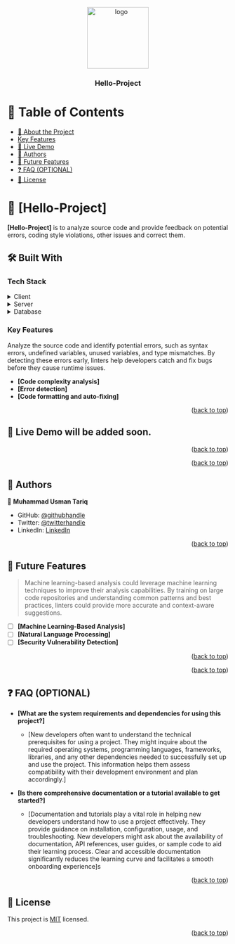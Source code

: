 <a name="readme-top"></a>

<div align="center">
 
  <img src="murple_logo.png" alt="logo" width="140"  height="auto" />
  <br/>

  <h3><b>Hello-Project</b></h3>

</div>

# 📗 Table of Contents

- [📖 About the Project](#about-project)
- [Key Features](#key-features)
- [🚀 Live Demo](#live-demo)
- [👥 Authors](#authors)
- [🔭 Future Features](#future-features)
- [❓ FAQ (OPTIONAL)](#faq)
- [📝 License](#license)


# 📖 [Hello-Project] <a name="about-project"></a>

**[Hello-Project]** is to analyze source code and provide feedback on potential errors, coding style violations, other issues and correct them.

## 🛠 Built With <a name="built-with"></a>

### Tech Stack <a name="tech-stack"></a>


<details>
  <summary>Client</summary>
  <ul>
    <li><a href="https://reactjs.org/">React.js</a></li>
  </ul>
</details>

<details>
  <summary>Server</summary>
  <ul>
    <li><a href="https://expressjs.com/">Express.js</a></li>
  </ul>
</details>

<details>
<summary>Database</summary>
  <ul>
    <li><a href="https://www.postgresql.org/">PostgreSQL</a></li>
  </ul>
</details>

### Key Features <a name="Error Detection"></a>

 Analyze the source code and identify potential errors, such as syntax errors, undefined variables, unused variables, and type mismatches. By detecting these errors early, linters help developers catch and fix bugs before they cause runtime issues.

- **[Code complexity analysis]**
- **[Error detection]**
- **[Code formatting and auto-fixing]**

<p align="right">(<a href="#readme-top">back to top</a>)</p>

## 🚀 Live Demo <a name="live-demo"> will be added soon.</a>


<p align="right">(<a href="#readme-top">back to top</a>)</p>

<p align="right">(<a href="#readme-top">back to top</a>)</p>

## 👥 Authors <a name="Muhammad Usman Tariq"></a>

👤 **Muhammad Usman Tariq**

- GitHub: [@githubhandle](https://github.com/Muhammad-UsmanTariq/Hello-Project/pull/1)
- Twitter: [@twitterhandle](https://twitter.com/twitterhandle)
- LinkedIn: [LinkedIn](https://www.linkedin.com/in/osman-tariq-8a7543266/)

<p align="right">(<a href="#readme-top">back to top</a>)</p>

## 🔭 Future Features <a name="Machine Learning-Based Analysis"></a>

>Machine learning-based analysis could leverage machine learning techniques to improve their analysis capabilities. By training on large code repositories and understanding common patterns and best practices, linters could provide more accurate and context-aware suggestions.

- [ ] **[Machine Learning-Based Analysis]**
- [ ] **[Natural Language Processing]**
- [ ] **[Security Vulnerability Detection]**

<p align="right">(<a href="#readme-top">back to top</a>)</p>

<p align="right">(<a href="#readme-top">back to top</a>)</p>

## ❓ FAQ (OPTIONAL) <a name="faq"></a>

- **[What are the system requirements and dependencies for using this project?]**

  - [New developers often want to understand the technical prerequisites for using a project. They might inquire about the required operating systems, programming languages, frameworks, libraries, and any other dependencies needed to successfully set up and use the project. This information helps them assess compatibility with their development environment and plan accordingly.]

- **[Is there comprehensive documentation or a tutorial available to get started?]**

  - [Documentation and tutorials play a vital role in helping new developers understand how to use a project effectively. They provide guidance on installation, configuration, usage, and troubleshooting. New developers might ask about the availability of documentation, API references, user guides, or sample code to aid their learning process. Clear and accessible documentation significantly reduces the learning curve and facilitates a smooth onboarding experience]s

<p align="right">(<a href="#readme-top">back to top</a>)</p>


## 📝 License <a name="license"></a>

This project is [MIT](./MIT) licensed.

<p align="right">(<a href="#readme-top">back to top</a>)</p>